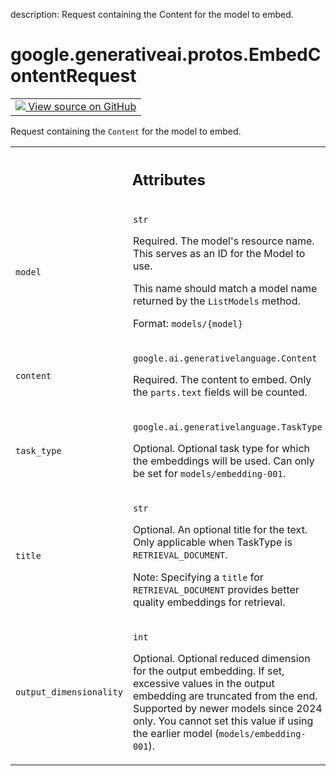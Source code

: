 description: Request containing the Content for the model to embed.

<div itemscope itemtype="http://developers.google.com/ReferenceObject">
<meta itemprop="name" content="google.generativeai.protos.EmbedContentRequest" />
<meta itemprop="path" content="Stable" />
</div>

# google.generativeai.protos.EmbedContentRequest

<!-- Insert buttons and diff -->

<table class="tfo-notebook-buttons tfo-api nocontent">
<td>
  <a target="_blank" href="https://github.com/googleapis/google-cloud-python/tree/main/packages/google-ai-generativelanguage/google/ai/generativelanguage_v1beta/types/generative_service.py#L1398-L1462">
    <img src="https://www.tensorflow.org/images/GitHub-Mark-32px.png" />
    View source on GitHub
  </a>
</td>
</table>



Request containing the ``Content`` for the model to embed.

<!-- Placeholder for "Used in" -->




<!-- Tabular view -->
 <table class="responsive fixed orange">
<colgroup><col width="214px"><col></colgroup>
<tr><th colspan="2"><h2 class="add-link">Attributes</h2></th></tr>

<tr>
<td>

`model`<a id="model"></a>

</td>
<td>

`str`

Required. The model's resource name. This serves as an ID
for the Model to use.

This name should match a model name returned by the
``ListModels`` method.

Format: ``models/{model}``

</td>
</tr><tr>
<td>

`content`<a id="content"></a>

</td>
<td>

`google.ai.generativelanguage.Content`

Required. The content to embed. Only the ``parts.text``
fields will be counted.

</td>
</tr><tr>
<td>

`task_type`<a id="task_type"></a>

</td>
<td>

`google.ai.generativelanguage.TaskType`

Optional. Optional task type for which the embeddings will
be used. Can only be set for ``models/embedding-001``.


</td>
</tr><tr>
<td>

`title`<a id="title"></a>

</td>
<td>

`str`

Optional. An optional title for the text. Only applicable
when TaskType is ``RETRIEVAL_DOCUMENT``.

Note: Specifying a ``title`` for ``RETRIEVAL_DOCUMENT``
provides better quality embeddings for retrieval.


</td>
</tr><tr>
<td>

`output_dimensionality`<a id="output_dimensionality"></a>

</td>
<td>

`int`

Optional. Optional reduced dimension for the output
embedding. If set, excessive values in the output embedding
are truncated from the end. Supported by newer models since
2024 only. You cannot set this value if using the earlier
model (``models/embedding-001``).


</td>
</tr>
</table>



